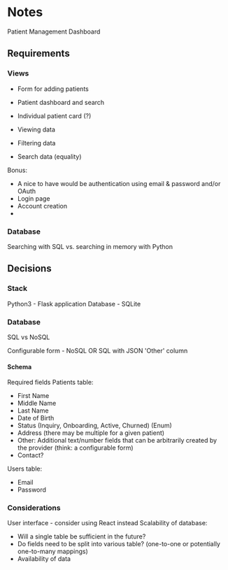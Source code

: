 # Notes
Patient Management Dashboard

## Requirements
### Views
- Form for adding patients
- Patient dashboard and search
- Individual patient card (?)

- Viewing data
- Filtering data
- Search data (equality)

Bonus:
- A nice to have would be authentication using email & password and/or OAuth
- Login page
- Account creation
- 

### Database
Searching with SQL 
vs. searching in memory with Python

## Decisions
### Stack
Python3 - Flask application
Database - SQLite

### Database
SQL vs NoSQL

Configurable form - NoSQL OR SQL with JSON 'Other' column

#### Schema
Required fields
Patients table:
- First Name
- Middle Name
- Last Name
- Date of Birth
- Status (Inquiry, Onboarding, Active, Churned) (Enum)
- Address (there may be multiple for a given patient)
- Other: Additional text/number fields that can be arbitrarily created by the provider (think: a configurable form)
- Contact?

Users table:
- Email
- Password

### Considerations
User interface - consider using React instead
Scalability of database:
- Will a single table be sufficient in the future?
- Do fields need to be split into various table? (one-to-one or potentially one-to-many mappings)
- Availability of data